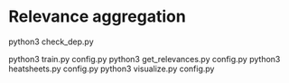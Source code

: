# Relevance aggregation

python3 check_dep.py

python3 train.py config.py
python3 get_relevances.py config.py
python3 heatsheets.py config.py
python3 visualize.py config.py